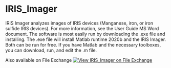 # IRIS_Imager

IRIS Imager analyzes images of IRIS devices (Manganese, iron, or iron sulfide IRIS devices). For more information, see the User Guide MS Word document. The software is most easily run by downloading the .exe file and installing. The .exe file will install Matlab runtime 2020b and the IRIS Imager. Both can be run for free. If you have Matlab and the necessary toolboxes, you can download, run, and edit the .m file.

Also available on File Exchange
[![View IRIS_Imager on File Exchange](https://www.mathworks.com/matlabcentral/images/matlab-file-exchange.svg)](https://www.mathworks.com/matlabcentral/fileexchange/80644-iris_imager)
